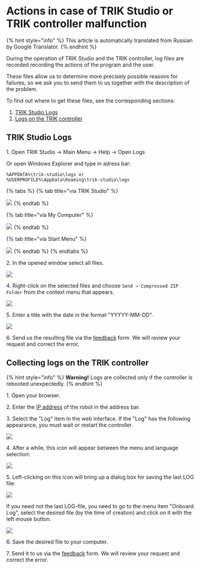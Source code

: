 # Actions in case of TRIK Studio or TRIK controller malfunction

{% hint style="info" %}
This article is automatically translated from Russian by Google Translator.
{% endhint %}

During the operation of TRIK Studio and the TRIK controller, log files are recorded recording the actions of the program and the user.

These files allow us to determine more precisely possible reasons for failures, so we ask you to send them to us together with the description of the problem.

To find out where to get these files, see the corresponding sections:

1. [TRIK Studio Logs](logging.md#trikstudio)
2. [Logs on the TRIK controller](logging.md#trik)

## TRIK Studio Logs <a href="#trikstudio" id="trikstudio"></a>

1\. Open TRIK Studio -> Main Menu -> Help -> Open Logs

Or open Windows Explorer and type in adress bar:

```
%APPDATA%\trik-studio\logs or
%USERPROFILE%\AppData\Roaming\trik-studio\logs
```

{% tabs %}
{% tab title="via TRIK Studio" %}
&#x20;

![](<../.gitbook/assets/C0 1 En TS-Logs1 2.png>)
{% endtab %}

{% tab title="via My Computer" %}
&#x20;

![](<../.gitbook/assets/C0 8 En TS-Logs8 1.png>)
{% endtab %}

{% tab title="via Start Menu" %}
&#x20;

![](<../.gitbook/assets/C0 9 En TS-Logs9 0.png>)
{% endtab %}
{% endtabs %}

2\. In the opened window select all files.

![](<../.gitbook/assets/C0 3 En TS-Logs3 1.png>)

4\. Right-click on the selected files and choose `Send → Compressed ZIP Folder` from the context menu that appears.

![](<../.gitbook/assets/C0 4 En TS-Logs4 1.png>)

5\. Enter a title with the date in the format "YYYYY-MM-DD".

![](<../.gitbook/assets/C0 5 En TS-Logs5 1.png>)

6\. Send us the resulting file via the [feedback](https://trikset.com/en/support#feedback) form. We will review your request and correct the error.

## Collecting logs on the TRIK controller <a href="#trik" id="trik"></a>

{% hint style="info" %}
**Warning!** Logs are collected only if the controller is rebooted unexpectedly.
{% endhint %}

1\. Open your browser.

2\. Enter the [IP address](../trik/wi-fi/) of the robot in the address bar.

3\. Select the "Log" item in the web interface. If the "Log" has the following appearance, you must wait or restart the controller.

![](<../.gitbook/assets/C0 A En web-int 1.png>)

4\. After a while, this icon will appear between the menu and language selection:

![](<../.gitbook/assets/C0 B En web-int2 1.png>)

5\. Left-clicking on this icon will bring up a dialog box for saving the last LOG file:

![](<../.gitbook/assets/C0 D En web-int3 0.png>)

If you need not the last LOG-file, you need to go to the menu item "Onboard Log", select the desired file (by the time of creation) and click on it with the left mouse button.

![](<../.gitbook/assets/C0 E En web-int4 0.png>)

6\. Save the desired file to your computer.

7\. Send it to us via the [feedback](https://trikset.com/en/support#feedback) form. We will review your request and correct the error.
